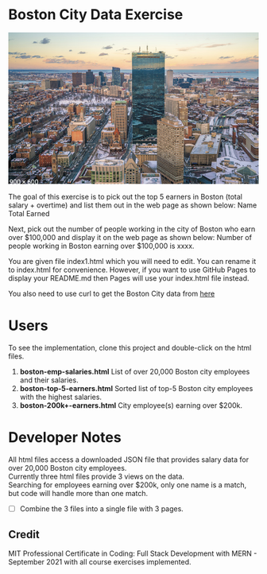 
# Boston City Data Exercise

![Boston skyline](boston-skyline.png)

The goal of this exercise is to pick out the top 5 earners in Boston (total salary + overtime) and list them out in the web page as shown below:
Name     Total Earned

Next, pick out the number of people working in the city of Boston who earn over $100,000 and display it on the web page as shown below:
Number of people working in Boston earning over $100,000 is xxxx.

You are given file index1.html which you will need to edit. You can rename it to index.html for convenience. However, if you want to use GitHub Pages to display your README.md then Pages will use your index.html file instead.

You also need to use curl to get the Boston City data from [here](https://pollysnips.s3.amazonaws.com/bostonEmployeeSalaries.json)

# Users

To see the implementation, clone this project and double-click on the html files.

1. **boston-emp-salaries.html** List of over 20,000 Boston city employees and their salaries.
2. **boston-top-5-earners.html** Sorted list of top-5 Boston city employees with the highest salaries.
3. **boston-200k+-earners.html** City employee(s) earning over $200k.

# Developer Notes

All html files access a downloaded JSON file that provides salary data for over 20,000 Boston city employees.  
Currently three html files provide 3 views on the data.  
Searching for employees earning over $200k, only one name is a match, but code will handle more than one match.

- [ ] Combine the 3 files into a single file with 3 pages.

## Credit

MIT Professional Certificate in Coding: Full Stack Development with MERN - September 2021 with all course exercises implemented.
